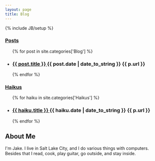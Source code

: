 ```yaml
---
layout: page
title: Blog
---
```

{% include JB/setup %}
<div class="row">
  <div class="span8">
    <h3><a href="/posts">
      Posts
    </a></h3>
    <ul class="posts">
      {% for post in site.categories['Blog'] %}
      <li>
        <h3>
          <a href="{{ post.url }}">
            {{ post.title }}
          </a>
           <span class="post-date">
            {{ post.date | date_to_string }}
          </span>
          <span>
          {{ p.url }}
          </span>
        </h3>
      </li>
      {% endfor %}
    </ul>
    <h3><a href="/haikus">
      Haikus
    </a></h3>
    <ul class="posts">
      {% for haiku in site.categories['Haikus'] %}
      <li>
        <h3>
          <a href="{{ haiku.url }}">
            {{ haiku.title }}
          </a>
          <span class="post-date">
            {{ haiku.date | date_to_string }}
          </span>
          <span>
            {{ p.url }}
          </span>
        </h3>
      </li>
      {% endfor %}
    </ul>
  </div>
  <div class="span4">
    <h2>About Me</h2>
    <p>I'm Jake. I live in Salt Lake City, and I do various things with computers. Besides that I read, cook, play guitar, go outside, and stay inside.</p>
  </div>
</div>
